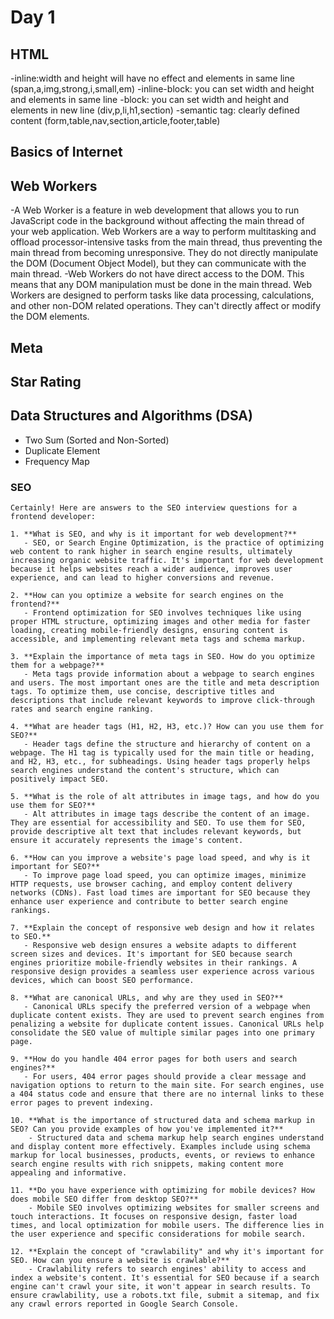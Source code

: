 # Day 1

## HTML

-inline:width and height will have no effect and elements in same line (span,a,img,strong,i,small,em)
-inline-block: you can set width and height and elements in same line
-block: you can set width and height and elements in new line (div,p,li,h1,section)
-semantic tag: clearly defined content (form,table,nav,section,article,footer,table)

## Basics of Internet

## Web Workers

-A Web Worker is a feature in web development that allows you to run JavaScript code in the background without affecting the main thread of your web application. Web Workers are a way to perform multitasking and offload processor-intensive tasks from the main thread, thus preventing the main thread from becoming unresponsive. They do not directly manipulate the DOM (Document Object Model), but they can communicate with the main thread.
-Web Workers do not have direct access to the DOM. This means that any DOM manipulation must be done in the main thread. Web Workers are designed to perform tasks like data processing, calculations, and other non-DOM related operations. They can't directly affect or modify the DOM elements.

## Meta

## Star Rating

## Data Structures and Algorithms (DSA)

- Two Sum (Sorted and Non-Sorted)
- Duplicate Element
- Frequency Map

### SEO

```
Certainly! Here are answers to the SEO interview questions for a frontend developer:

1. **What is SEO, and why is it important for web development?**
   - SEO, or Search Engine Optimization, is the practice of optimizing web content to rank higher in search engine results, ultimately increasing organic website traffic. It's important for web development because it helps websites reach a wider audience, improves user experience, and can lead to higher conversions and revenue.

2. **How can you optimize a website for search engines on the frontend?**
   - Frontend optimization for SEO involves techniques like using proper HTML structure, optimizing images and other media for faster loading, creating mobile-friendly designs, ensuring content is accessible, and implementing relevant meta tags and schema markup.

3. **Explain the importance of meta tags in SEO. How do you optimize them for a webpage?**
   - Meta tags provide information about a webpage to search engines and users. The most important ones are the title and meta description tags. To optimize them, use concise, descriptive titles and descriptions that include relevant keywords to improve click-through rates and search engine ranking.

4. **What are header tags (H1, H2, H3, etc.)? How can you use them for SEO?**
   - Header tags define the structure and hierarchy of content on a webpage. The H1 tag is typically used for the main title or heading, and H2, H3, etc., for subheadings. Using header tags properly helps search engines understand the content's structure, which can positively impact SEO.

5. **What is the role of alt attributes in image tags, and how do you use them for SEO?**
   - Alt attributes in image tags describe the content of an image. They are essential for accessibility and SEO. To use them for SEO, provide descriptive alt text that includes relevant keywords, but ensure it accurately represents the image's content.

6. **How can you improve a website's page load speed, and why is it important for SEO?**
   - To improve page load speed, you can optimize images, minimize HTTP requests, use browser caching, and employ content delivery networks (CDNs). Fast load times are important for SEO because they enhance user experience and contribute to better search engine rankings.

7. **Explain the concept of responsive web design and how it relates to SEO.**
   - Responsive web design ensures a website adapts to different screen sizes and devices. It's important for SEO because search engines prioritize mobile-friendly websites in their rankings. A responsive design provides a seamless user experience across various devices, which can boost SEO performance.

8. **What are canonical URLs, and why are they used in SEO?**
   - Canonical URLs specify the preferred version of a webpage when duplicate content exists. They are used to prevent search engines from penalizing a website for duplicate content issues. Canonical URLs help consolidate the SEO value of multiple similar pages into one primary page.

9. **How do you handle 404 error pages for both users and search engines?**
   - For users, 404 error pages should provide a clear message and navigation options to return to the main site. For search engines, use a 404 status code and ensure that there are no internal links to these error pages to prevent indexing.

10. **What is the importance of structured data and schema markup in SEO? Can you provide examples of how you've implemented it?**
    - Structured data and schema markup help search engines understand and display content more effectively. Examples include using schema markup for local businesses, products, events, or reviews to enhance search engine results with rich snippets, making content more appealing and informative.

11. **Do you have experience with optimizing for mobile devices? How does mobile SEO differ from desktop SEO?**
    - Mobile SEO involves optimizing websites for smaller screens and touch interactions. It focuses on responsive design, faster load times, and local optimization for mobile users. The difference lies in the user experience and specific considerations for mobile search.

12. **Explain the concept of "crawlability" and why it's important for SEO. How can you ensure a website is crawlable?**
    - Crawlability refers to search engines' ability to access and index a website's content. It's essential for SEO because if a search engine can't crawl your site, it won't appear in search results. To ensure crawlability, use a robots.txt file, submit a sitemap, and fix any crawl errors reported in Google Search Console.
```
